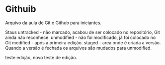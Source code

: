 # Githuib

Arquivo da aula de Git e Github para iniciantes.

Staus
untracked - não marcado, acabou de ser colocado no repositório, Git ainda não reconhece.
unmodified - não foi modificado, já foi colocado no Git
modified - após a primeira edição.
staged - area onde é criada a versão. Quando a versão é fechada os arquivos são mudados para unmodified.

teste edição, novo teste de edição.
